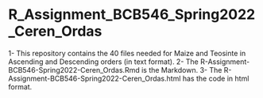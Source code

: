 # R_Assignment_BCB546_Spring2022_Ceren_Ordas

1- This repository contains the 40 files needed for Maize and Teosinte in Ascending and Descending orders (in text format).
2- The R-Assignment-BCB546-Spring2022-Ceren_Ordas.Rmd is the Markdown.
3- The R-Assignment-BCB546-Spring2022-Ceren_Ordas.html has the code in html format.
